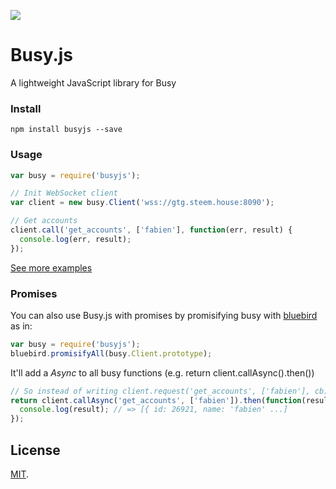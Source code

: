 ![](http://img.badgesize.io/busyorg/busy.js/master/dist/busy.min.js.svg)

# Busy.js

A lightweight JavaScript library for Busy

### Install
```
npm install busyjs --save
```

### Usage
```js
var busy = require('busyjs');

// Init WebSocket client
var client = new busy.Client('wss://gtg.steem.house:8090');

// Get accounts
client.call('get_accounts', ['fabien'], function(err, result) {
  console.log(err, result);
});
```
[See more examples](/test/test.js)

### Promises

You can also use Busy.js with promises by promisifying busy with
[bluebird](https://github.com/petkaantonov/bluebird) as in:

```js
var busy = require('busyjs');
bluebird.promisifyAll(busy.Client.prototype);
```

It'll add a *Async* to all busy functions (e.g. return client.callAsync().then())
```js
// So instead of writing client.request('get_accounts', ['fabien'], cb); you have to write:
return client.callAsync('get_accounts', ['fabien']).then(function(result) {
  console.log(result); // => [{ id: 26921, name: 'fabien' ...]
});
```

## License

[MIT](LICENSE).
